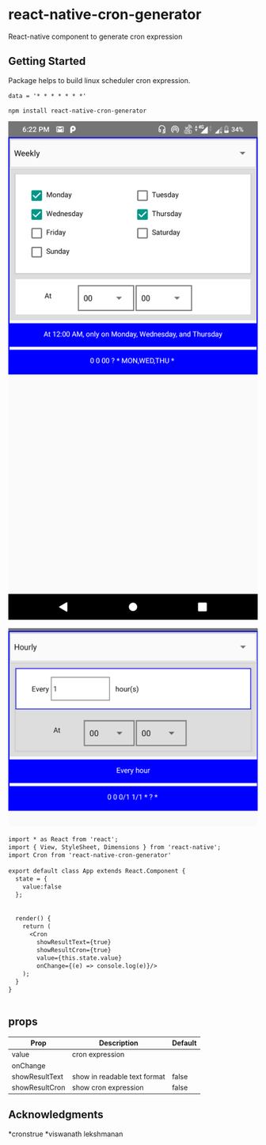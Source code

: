 # react-native-cron-generator

React-native component to generate cron expression

## Getting Started

Package helps to build linux scheduler cron expression.

```
data = '* * * * * * *'
```
```
npm install react-native-cron-generator

```
![alt text](https://raw.githubusercontent.com/sojinantony01/react-native-cron-generator/master/images/Screenshot_20190803-182207.png)

![alt text](https://raw.githubusercontent.com/sojinantony01/react-native-cron-generator/master/images/Screenshot_20190803-182149.png)


```
import * as React from 'react';
import { View, StyleSheet, Dimensions } from 'react-native';
import Cron from 'react-native-cron-generator'

export default class App extends React.Component {
  state = {
    value:false
  };
  
 
  render() {
    return (
      <Cron  
        showResultText={true}
        showResultCron={true}
        value={this.state.value}
        onChange={(e) => console.log(e)}/>
    );
  }
}
 
```
## props

| Prop | Description | Default
| --- | --- | -- |
| value | cron expression  |  |
| onChange |  |  |
| showResultText | show in readable text format | false |
| showResultCron | show cron expression | false | 
## Acknowledgments
*cronstrue
*viswanath lekshmanan

